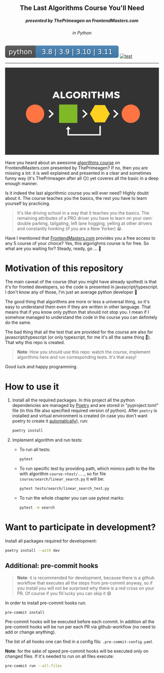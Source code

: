 
<p>
    <h2 align="center">The Last Algorithms Course You'll Need</h2>
    <h5 align="center">presented by ThePrimeagen on FrontendMasters.com</h5>
    <h6 align="center">in Python</h6>
</p>

![Python 3.8-3.11](./assets/readme/python_versions.svg)
[![test](https://github.com/Andrei-Aksionov/TheLastAlgorithmsCourseYouWillNeed/actions/workflows/test.yaml/badge.svg)](https://github.com/Andrei-Aksionov/TheLastAlgorithmsCourseYouWillNeed/actions/workflows/test.yaml)

***
<p align=center><img src="assets/readme/algorithms.png"></p>

Have you heard about an awesome [algorithms course](https://frontendmasters.com/courses/algorithms/) on FrontendMasters.com presented by ThePrimeagen? If no, then you are missing a lot: it is well explained and presented in a clear and sometimes funny way (it's ThePrimeagen after all :smirk:) yet coveres all the basic in a deep enough manner.

Is it indeed the last algorithmic course you will ever need? Highly doubt about it. The course teaches you the basics, the rest you have to learn yourself by practicing.

> It's like driving school in a way that it teaches you the basics. The remaining attributes of a PRO driver you have to learn on your own: double parking, tailgating, left lane hogging, yelling at other drivers and constantly honking (if you are a New Yorker) :grinning:.

Have I mentioned that [FrontendMasters.com](https://frontendmasters.com/) provides you a free access to any 5 course of your choice? Yes, this algorighms course is for free. So what are you waiting for? Steady, ready, go ... :runner:

# Motivation of this repository

The main caveat of the course (that you might have already spotted) is that it's for fronted developers, so the code is presented in javascript/typescript. I don't know any of those, I'm just an average python developer :monkey:

The good thing that algorithms are more or less a universal thing, so it's easy to understand them even if they are written in other language. That means that if you know only python that should not stop you. I mean if I somehow managed to understand the code in the course you can definitely do the same.

The bad thing that all the test that are provided for the course are also for javascript/typescript (or only typescript, for me it's all the same thing :shrug:). That why this repo is created.

> **Note**: How you should use this repo: watch the course, implement algorithms here and run corresponding tests. It's that easy!

Good luck and happy programming.

# How to use it

1. Install all the required packages. In this project all the python dependencies are managed by [Poetry](https://python-poetry.org/) and are stored in "pyproject.toml" file (in this file also specified required version of python). After `poetry` is installed and virtual environment is created (in case you don't want poetry to create it [automatically](https://python-poetry.org/docs/configuration/#virtualenvscreate)), run:

    ```bash
    poetry install
    ```

2. Implement algorithm and run tests:

    - To run all tests:

        ```bash
        pytest
        ```

    - To run specific test by providing path, which mimics path to the file with algorithm `course->test/...`, so for file `course/search/linear_search.py` it will be:

        ```bash
        pytest tests/search/linear_search_test.py
        ```

    - To run the whole chapter you can use pytest marks:

        ```bash
        pytest -m search
        ```

# Want to participate in development?

Install all packages required for development:

```bash
poetry install --with dev
```

## Additional: pre-commit hooks

> **Note**: it is recommended for development, because there is a github workflow that executes all the steps from pre-commit anyway, so if you install you will not be surprised why there is a red cross on your PR. Of course if you fill lucky you can skip it :smile:

In order to install pre-commit hooks run:

```bash
pre-commit install
```

Pre-commit hooks will be executed before each commit. In addition all the pre-commit hooks will be run per each PR via github-workflow (no need to add or change anything).

The list of all hooks one can find in a config fils: `.pre-commit-config.yaml`

**Note**: for the sake of speed pre-commit hooks will be executed only on changed files. If it's needed to run on all files execute:

```bash
pre-commit run --all-files
```
